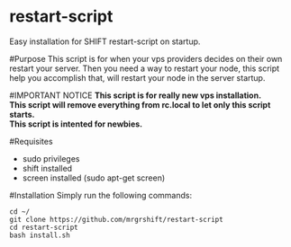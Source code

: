 # restart-script
Easy installation for SHIFT restart-script on startup.

#Purpose
This script is for when your vps providers decides on their own restart your server. Then you need a way to restart your node, this script help you accomplish that, will restart your node in the server startup.

#IMPORTANT NOTICE
<b>This script is for really new vps installation.</b><br>
<b>This script will remove everything from rc.local to let only this script starts.</b><br>
<b>This script is intented for newbies.</b>

#Requisites

  - sudo privileges
  - shift installed
  - screen installed (sudo apt-get screen)
  
#Installation
Simply run the following commands:<br>
```
cd ~/
git clone https://github.com/mrgrshift/restart-script
cd restart-script
bash install.sh
```
